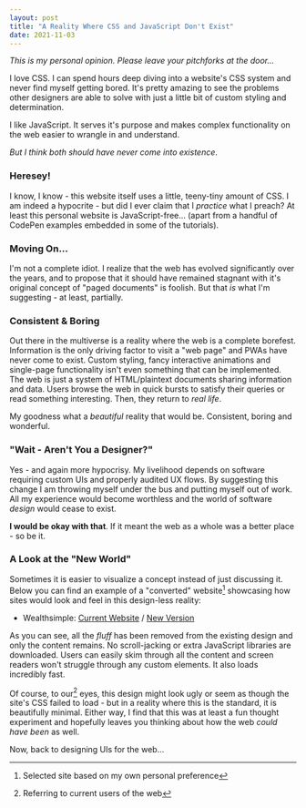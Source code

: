 ```yaml
---
layout: post
title: "A Reality Where CSS and JavaScript Don't Exist"
date: 2021-11-03
---
```



*This is my personal opinion. Please leave your pitchforks at the door...*

I love CSS. I can spend hours deep diving into a website's CSS system and never find myself getting bored. It's pretty amazing to see the problems other designers are able to solve with just a little bit of custom styling and determination.

I like JavaScript. It serves it's purpose and makes complex functionality on the web easier to wrangle in and understand.

*But I think both should have never come into existence*.

### Heresey!

I know, I know - this website itself uses a little, teeny-tiny amount of CSS. I am indeed a hypocrite - but did I ever claim that I *practice* what I preach? At least this personal website is JavaScript-free... (apart from a handful of CodePen examples embedded in some of the tutorials).

### Moving On...

I'm not a complete idiot. I realize that the web has evolved significantly over the years, and to propose that it should have remained stagnant with it's original concept of "paged documents" is foolish. But that *is* what I'm suggesting - at least, partially.

### Consistent & Boring

Out there in the multiverse is a reality where the web is a complete borefest. Information is the only driving factor to visit a "web page" and PWAs have never come to exist. Custom styling, fancy interactive animations and single-page functionality isn't even something that can be implemented. The web is just a system of HTML/plaintext documents sharing information and data. Users browse the web in quick bursts to satisfy their queries or read something interesting. Then, they return to *real life*.

My goodness what a *beautiful* reality that would be. Consistent, boring and wonderful.

### "Wait - Aren't You a Designer?"

Yes - and again more hypocrisy. My livelihood depends on software requiring custom UIs and properly audited UX flows. By suggesting this change I am throwing myself under the bus and putting myself out of work. All my experience would become worthless and the world of software *design* would cease to exist.

**I would be okay with that**. If it meant the web as a whole was a better place - so be it.

### A Look at the "New World"

Sometimes it is easier to visualize a concept instead of just discussing it. Below you can find an example of a "converted" website[^1] showcasing how sites would look and feel in this design-less reality:

- Wealthsimple: [Current Website](https://www.wealthsimple.com/en-ca/) / [New Version](/etc/html-only/wealthsimple/)

As you can see, all the *fluff* has been removed from the existing design and only the content remains. No scroll-jacking or extra JavaScript libraries are downloaded. Users can easily skim through all the content and screen readers won't struggle through any custom elements. It also loads incredibly fast.

Of course, to our[^2] eyes, this design might look ugly or seem as though the site's CSS failed to load - but in a reality where this is the standard, it is beautifully minimal. Either way, I find that this was at least a fun thought experiment and hopefully leaves you thinking about how the web *could have been* as well.

Now, back to designing UIs for the web...

[^1]: Selected site based on my own personal preference

[^2]: Referring to current users of the web

